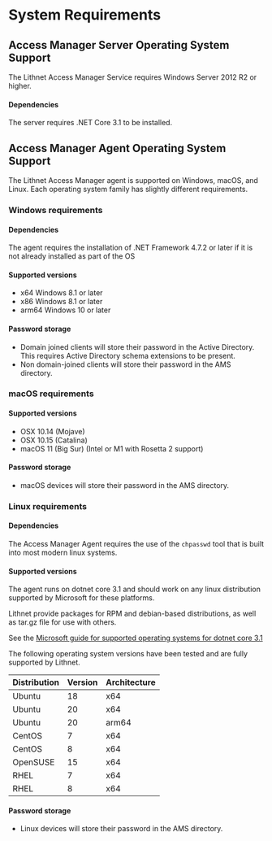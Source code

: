 # System Requirements

## Access Manager Server Operating System Support
The Lithnet Access Manager Service requires Windows Server 2012 R2 or higher.

#### Dependencies
The server requires .NET Core 3.1 to be installed.

## Access Manager Agent Operating System Support
The Lithnet Access Manager agent is supported on Windows, macOS, and Linux. Each operating system family has slightly different requirements.

### Windows requirements
#### Dependencies
The agent requires the installation of .NET Framework 4.7.2 or later if it is not already installed as part of the OS

#### Supported versions
- x64 Windows 8.1 or later
- x86 Windows 8.1 or later
- arm64 Windows 10 or later

#### Password storage
- Domain joined clients will store their password in the Active Directory. This requires Active Directory schema extensions to be present.
- Non domain-joined clients will store their password in the AMS directory.

### macOS requirements
#### Supported versions
- OSX 10.14 (Mojave)
- OSX 10.15 (Catalina)
- macOS 11 (Big Sur) (Intel or M1 with Rosetta 2 support)

#### Password storage
- macOS devices will store their password in the AMS directory.

### Linux requirements
#### Dependencies
The Access Manager Agent requires the use of the `chpasswd` tool that is built into most modern linux systems.

#### Supported versions
The agent runs on dotnet core 3.1 and should work on any linux distribution supported by Microsoft for these platforms. 

Lithnet provide packages for RPM and debian-based distributions, as well as tar.gz file for use with others.

See the [Microsoft guide for supported operating systems for dotnet core 3.1](https://github.com/dotnet/core/blob/main/release-notes/3.1/3.1-supported-os.md)

The following operating system versions have been tested and are fully supported by Lithnet.

| Distribution | Version | Architecture |
| --- | --- | ---|
| Ubuntu | 18 | x64 |
| Ubuntu | 20 | x64 |
| Ubuntu | 20 | arm64 |
| CentOS | 7 | x64 |
| CentOS | 8 | x64 |
| OpenSUSE | 15 | x64 |
| RHEL | 7 | x64 |
| RHEL | 8 | x64 |

#### Password storage
- Linux devices will store their password in the AMS directory.